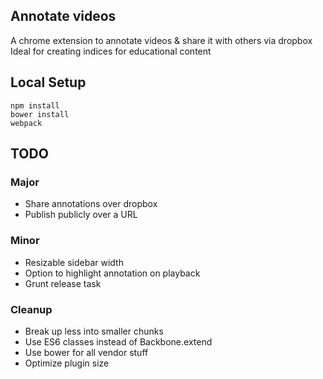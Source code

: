 ## Annotate videos

A chrome extension to annotate videos & share it with others via dropbox
Ideal for creating indices for educational content

## Local Setup

```
npm install
bower install
webpack
```

## TODO

### Major
- Share annotations over dropbox
- Publish publicly over a URL

### Minor
- Resizable sidebar width
- Option to highlight annotation on playback
- Grunt release task

### Cleanup
- Break up less into smaller chunks
- Use ES6 classes instead of Backbone.extend
- Use bower for all vendor stuff
- Optimize plugin size
